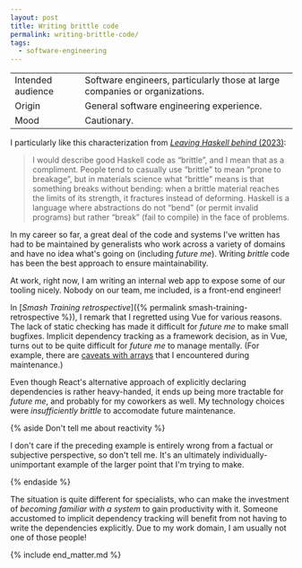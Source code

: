 ```yaml
---
layout: post
title: Writing brittle code
permalink: writing-brittle-code/
tags:
  - software-engineering
---
```


<div class="publication-notes">
  <table>
    <tr>
      <td>Intended audience</td>
      <td>Software engineers, particularly those at large companies or organizations.</td>
    </tr>
    <tr>
      <td>Origin</td>
      <td>General software engineering experience.</td>
    </tr>
    <tr>
      <td>Mood</td>
      <td>Cautionary.</td>
    </tr>
  </table>
</div>

I particularly like this characterization from [*Leaving Haskell behind* (2023)](https://journal.infinitenegativeutility.com/leaving-haskell-behind):

> I would describe good Haskell code as “brittle”, and I mean that as a compliment. People tend to casually use “brittle” to mean “prone to breakage”, but in materials science what “brittle” means is that something breaks without bending: when a brittle material reaches the limits of its strength, it fractures instead of deforming. Haskell is a language where abstractions do not “bend” (or permit invalid programs) but rather “break” (fail to compile) in the face of problems.

In my career so far, a great deal of the code and systems I've written has had to be maintained by generalists who work across a variety of domains and have no idea what's going on (including *future me*). Writing *brittle* code has been the best approach to ensure maintainability.

At work, right now, I am writing an internal web app to expose some of our tooling nicely. Nobody on our team, me included, is a front-end engineer!

In [*Smash Training retrospective*]({% permalink smash-training-retrospective %}), I remark that I regretted using Vue for various reasons. The lack of static checking has made it difficult for *future me* to make small bugfixes. Implicit dependency tracking as a framework decision, as in Vue, turns out to be quite difficult for *future me* to manage mentally. (For example, there are [caveats with arrays](https://v2.vuejs.org/v2/guide/reactivity.html#For-Arrays) that I encountered during maintenance.)

Even though React's alternative approach of explicitly declaring dependencies is rather heavy-handed, it ends up being more tractable for *future me*, and probably for my coworkers as well. My technology choices were *insufficiently brittle* to accomodate future maintenance.

{% aside Don't tell me about reactivity %}

I don't care if the preceding example is entirely wrong from a factual or subjective perspective, so don't tell me. It's an ultimately individually-unimportant example of the larger point that I'm trying to make.

{% endaside %}

The situation is quite different for specialists, who can make the investment of *becoming familiar with a system* to gain productivity with it. Someone accustomed to implicit dependency tracking will benefit from not having to write the dependencies explicitly. Due to my work domain, I am usually not one of those people!

{% include end_matter.md %}
